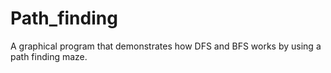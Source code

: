 # Path_finding
A graphical program that demonstrates how DFS and BFS works by using a path finding maze.
